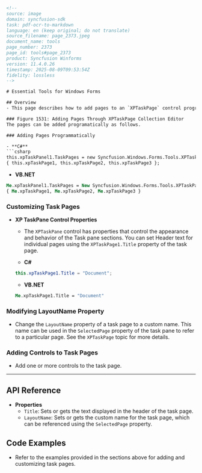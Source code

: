 ```html
<!-- 
source: image
domain: syncfusion-sdk
task: pdf-ocr-to-markdown
language: en (keep original; do not translate)
source_filename: page_2373.jpeg
document_name: tools
page_number: 2373
page_id: tools#page_2373
product: Syncfusion Winforms
version: 11.4.0.26
timestamp: 2025-08-09T09:53:54Z
fidelity: lossless
-->

# Essential Tools for Windows Forms

## Overview
- This page describes how to add pages to an `XPTaskPage` control programmatically and customize their properties, such as titles and layouts.

### Figure 1531: Adding Pages Through XPTaskPage Collection Editor
The pages can be added programatically as follows.

### Adding Pages Programmatically

- **C#**
```csharp
this.xpTaskPanel1.TaskPages = new Syncfusion.Windows.Forms.Tools.XPTaskPage[]
{ this.xpTaskPage1, this.xpTaskPage2, this.xpTaskPage3 };
```

- **VB.NET**
```vb
Me.xpTaskPanel1.TaskPages = New Syncfusion.Windows.Forms.Tools.XPTaskPage()
{ Me.xpTaskPage1, Me.xpTaskPage2, Me.xpTaskPage3 }
```

### Customizing Task Pages

- **XP TaskPane Control Properties**
  - The `XPTaskPane` control has properties that control the appearance and behavior of the Task pane sections. You can set Header text for individual pages using the `XPTaskPage1.Title` property of the task page.

  - **C#**
  ```csharp
  this.xpTaskPage1.Title = "Document";
  ```

  - **VB.NET**
  ```vb
  Me.xpTaskPage1.Title = "Document"
  ```

### Modifying LayoutName Property
- Change the `LayoutName` property of a task page to a custom name. This name can be used in the `SelectedPage` property of the task pane to refer to a particular page. See the `XPTaskPage` topic for more details.

### Adding Controls to Task Pages
- Add one or more controls to the task page.

---

## API Reference
- **Properties**
  - `Title`: Sets or gets the text displayed in the header of the task page.
  - `LayoutName`: Sets or gets the custom name for the task page, which can be referenced using the `SelectedPage` property.

## Code Examples
- Refer to the examples provided in the sections above for adding and customizing task pages.

<!-- tags: [Syncfusion Winforms, XPTaskPage, TaskPane, Programmatic Page Addition, Customization, LayoutName] keywords: [XP TaskPane, Title property, LayoutName property, Task pages, C#, VB.NET] -->
```